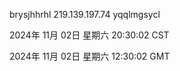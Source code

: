 brysjhhrhl 219.139.197.74 yqqlmgsycl

2024年 11月 02日 星期六 20:30:02 CST

2024年 11月 02日 星期六 12:30:02 GMT
